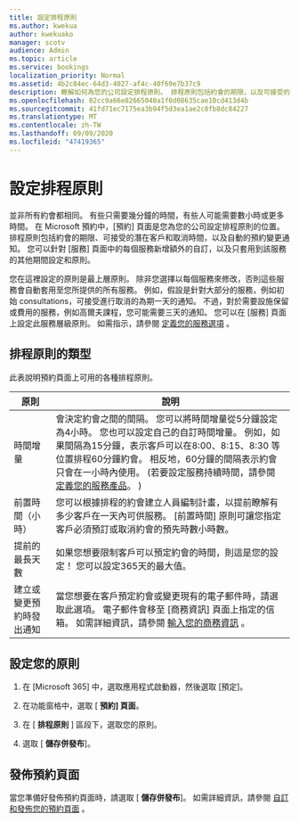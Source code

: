 ```yaml
---
title: 設定排程原則
ms.author: kwekua
author: kwekuako
manager: scotv
audience: Admin
ms.topic: article
ms.service: bookings
localization_priority: Normal
ms.assetid: 4b2c84ec-64d3-4027-af4c-40f69e7b37c9
description: 瞭解如何為您的公司設定排程原則。 排程原則包括約會的期限，以及可接受的潛在客戶和取消時間。
ms.openlocfilehash: 82cc9a66e82665040a1f0d08635cae10cd413d4b
ms.sourcegitcommit: 41fd71ec7175ea3b94f5d3ea1ae2c8fb8dc84227
ms.translationtype: MT
ms.contentlocale: zh-TW
ms.lasthandoff: 09/09/2020
ms.locfileid: "47419365"
---
```

# <a name="set-your-scheduling-policies"></a>設定排程原則

並非所有約會都相同。 有些只需要幾分鐘的時間，有些人可能需要數小時或更多時間。 在 Microsoft 預約中，[預約] 頁面是您為您的公司設定排程原則的位置。 排程原則包括約會的期限、可接受的潛在客戶和取消時間，以及自動的預約變更通知。 您可以針對 [服務] 頁面中的每個服務新增額外的自訂，以及只套用到該服務的其他期間設定和原則。

您在這裡設定的原則是最上層原則。 除非您選擇以每個服務來修改，否則這些服務會自動套用至您所提供的所有服務。 例如，假設是針對大部分的服務，例如初始 consultations，可接受進行取消的為期一天的通知。 不過，對於需要設施保留或費用的服務，例如高爾夫課程，您可能需要三天的通知。 您可以在 [服務] 頁面上設定此服務層級原則。 如需指示，請參閱 [定義您的服務選項](define-service-offerings.md) 。

## <a name="types-of-scheduling-policies"></a>排程原則的類型

此表說明預約頁面上可用的各種排程原則。

| 原則 | 說明 |
|---|---|
| 時間增量 | 會決定約會之間的間隔。 您可以將時間增量從5分鐘設定為4小時。 您也可以設定自己的自訂時間增量。 例如，如果間隔為15分鐘，表示客戶可以在8:00、8:15、8:30 等位置排程60分鐘約會。 相反地，60分鐘的間隔表示約會只會在一小時內使用。  (若要設定服務持續時間，請參閱 [定義您的服務產品](define-service-offerings.md)。 )  |
| 前置時間（小時） | 您可以根據排程的約會建立人員編制計畫，以提前瞭解有多少客戶在一天內可供服務。 [前置時間] 原則可讓您指定客戶必須預訂或取消約會的預先時數小時數。 |
| 提前的最長天數 | 如果您想要限制客戶可以預定約會的時間，則這是您的設定！ 您可以設定365天的最大值。 |
| 建立或變更預約時發出通知 | 當您想要在客戶預定約會或變更現有的電子郵件時，請選取此選項。 電子郵件會移至 [商務資訊] 頁面上指定的信箱。 如需詳細資訊，請參閱 [輸入您的商務資訊](enter-business-information.md) 。 |

## <a name="set-your-policies"></a>設定您的原則

1. 在 [Microsoft 365] 中，選取應用程式啟動器，然後選取 [預定]。

1. 在功能窗格中，選取 [ **預約] 頁面**。

1. 在 [ **排程原則** ] 區段下，選取您的原則。

1. 選取 [ **儲存併發布**]。

## <a name="publish-the-booking-page"></a>發佈預約頁面

當您準備好發佈預約頁面時，請選取 [ **儲存併發布**]。 如需詳細資訊，請參閱 [自訂和發佈您的預約頁面](customize-booking-page.md) 。
